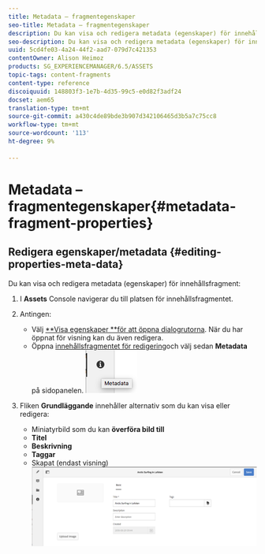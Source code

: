 ```yaml
---
title: Metadata – fragmentegenskaper
seo-title: Metadata – fragmentegenskaper
description: Du kan visa och redigera metadata (egenskaper) för innehållsfragment.
seo-description: Du kan visa och redigera metadata (egenskaper) för innehållsfragment.
uuid: 5cd4fe03-4a24-44f2-aad7-079d7c421353
contentOwner: Alison Heimoz
products: SG_EXPERIENCEMANAGER/6.5/ASSETS
topic-tags: content-fragments
content-type: reference
discoiquuid: 148803f3-1e7b-4d35-99c5-e0d82f3adf24
docset: aem65
translation-type: tm+mt
source-git-commit: a430c4de89bde3b907d342106465d3b5a7c75cc8
workflow-type: tm+mt
source-wordcount: '113'
ht-degree: 9%

---
```



# Metadata – fragmentegenskaper{#metadata-fragment-properties}

## Redigera egenskaper/metadata {#editing-properties-meta-data}

Du kan visa och redigera metadata (egenskaper) för innehållsfragment:

1. I **Assets** Console navigerar du till platsen för innehållsfragmentet.
1. Antingen:

   * Välj [**Visa egenskaper **för att öppna dialogrutorna](/help/assets/managing-assets-touch-ui.md#editing-properties). När du har öppnat för visning kan du även redigera.
   * Öppna [innehållsfragmentet för redigering](/help/assets/content-fragments/content-fragments-managing.md#opening-the-fragment-editor)och välj sedan **Metadata** på sidopanelen.
   ![cfm-6420-06](assets/cfm-6420-06.png)

1. Fliken **Grundläggande** innehåller alternativ som du kan visa eller redigera:

   * Miniatyrbild som du kan **överföra bild till**
   * **Titel**
   * **Beskrivning**
   * **Taggar**
   * Skapat (endast visning)
   ![cfm-6420-07](assets/cfm-6420-07.png)

